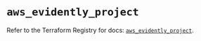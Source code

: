 # `aws_evidently_project`

Refer to the Terraform Registry for docs: [`aws_evidently_project`](https://registry.terraform.io/providers/hashicorp/aws/6.7.0/docs/resources/evidently_project).
